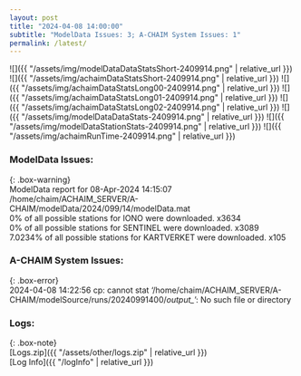 ```yaml
---
layout: post
title: "2024-04-08 14:00:00"
subtitle: "ModelData Issues: 3; A-CHAIM System Issues: 1"
permalink: /latest/
---
```


![]({{ "/assets/img/modelDataDataStatsShort-2409914.png" | relative_url }})
![]({{ "/assets/img/achaimDataStatsShort-2409914.png" | relative_url }})
![]({{ "/assets/img/achaimDataStatsLong00-2409914.png" | relative_url }})
![]({{ "/assets/img/achaimDataStatsLong01-2409914.png" | relative_url }})
![]({{ "/assets/img/achaimDataStatsLong02-2409914.png" | relative_url }})
![]({{ "/assets/img/modelDataDataStats-2409914.png" | relative_url }})
![]({{ "/assets/img/modelDataStationStats-2409914.png" | relative_url }})
![]({{ "/assets/img/achaimRunTime-2409914.png" | relative_url }})


### ModelData Issues:  
  
{: .box-warning}  
 ModelData report for 08-Apr-2024 14:15:07   
 /home/chaim/ACHAIM_SERVER/A-CHAIM/modelData/2024/099/14/modelData.mat   
 0% of all possible stations for IONO were downloaded. x3634   
 0% of all possible stations for SENTINEL were downloaded. x3089   
 7.0234% of all possible stations for KARTVERKET were downloaded. x105   
  
### A-CHAIM System Issues:  
  
{: .box-error}  
2024-04-08 14:22:56 cp: cannot stat ‘/home/chaim/ACHAIM_SERVER/A-CHAIM/modelSource/runs/20240991400/*output_*’: No such file or directory  

### Logs:  
  
{: .box-note}  
[Logs.zip]({{ "/assets/other/logs.zip" | relative_url }})  
[Log Info]({{ "/logInfo" | relative_url }})  
